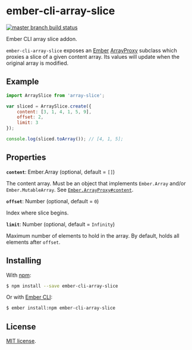 # ember-cli-array-slice

[![master branch build status](https://travis-ci.org/j-/ember-cli-array-slice.svg?branch=master)](https://travis-ci.org/j-/ember-cli-array-slice)

Ember CLI array slice addon.

`ember-cli-array-slice` exposes an [Ember][ember] [ArrayProxy][proxy] subclass which proxies a slice
of a given content array. Its values will update when the original array is modified.

## Example

```js
import ArraySlice from 'array-slice';

var sliced = ArraySlice.create({
	content: [3, 1, 4, 1, 5, 9],
	offset: 2,
	limit: 3
});

console.log(sliced.toArray()); // [4, 1, 5];
```

## Properties

**`content`**: Ember.Array (optional, default = `[]`)

The content array. Must be an object that implements `Ember.Array` and/or `Ember.MutableArray`.
See [`Ember.ArrayProxy#content`][content].

**`offset`**: Number (optional, default = `0`)

Index where slice begins.

**`limit`**: Number (optional, default = `Infinity`)

Maximum number of elements to hold in the array. By default, holds all elements after `offset`.

## Installing

With [npm][npm]:

```sh
$ npm install --save ember-cli-array-slice
```

Or with [Ember CLI][cli]:

```sh
$ ember install:npm ember-cli-array-slice
```

## License

[MIT license](LICENSE.md).

[ember]: http://emberjs.com/
[proxy]: http://emberjs.com/api/classes/Ember.ArrayProxy.html
[content]: http://emberjs.com/api/classes/Ember.ArrayProxy.html#property_content
[npm]: https://www.npmjs.com/
[cli]: http://www.ember-cli.com/
